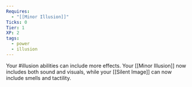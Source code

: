 ```yaml
---
Requires:
  - "[[Minor Illusion]]"
Ticks: 0
Tier: 1
XP: 2
tags:
  - power
  - illusion
---
```

Your #illusion abilities can include more effects. Your [[Minor Illusion]] now includes both sound and visuals, while your [[Silent Image]] can now include smells and tactility.